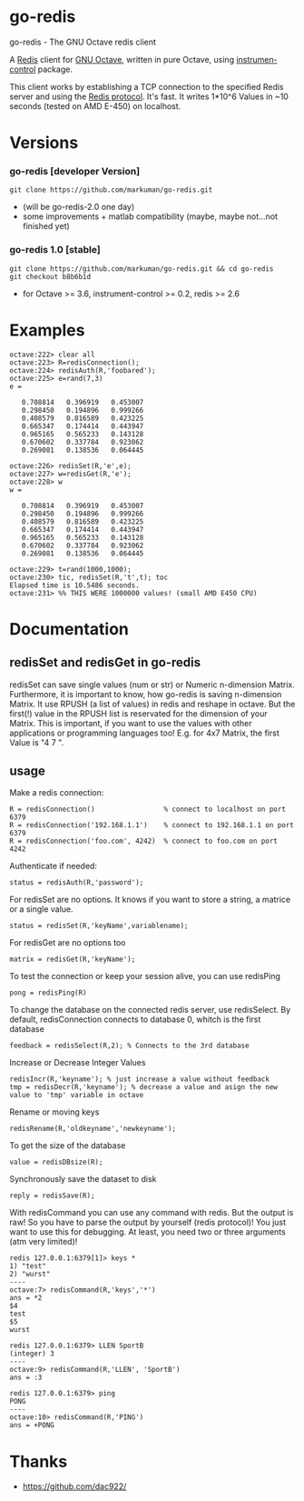# go-redis

go-redis - The GNU Octave redis client 


A [Redis](http://redis.io) client for [GNU Octave](http://www.gnu.org/software/octave/), written in pure Octave, using 
[instrumen-control](http://octave.sourceforge.net/instrument-control/index.html) package.

This client works by establishing a TCP connection to the specified Redis server and using the [Redis protocol](http://redis.io/topics/protocol).
It's fast. It writes 1*10^6 Values in ~10 seconds (tested on AMD E-450) on localhost.


# Versions

### go-redis [developer Version]

    git clone https://github.com/markuman/go-redis.git

* (will be go-redis-2.0 one day)
 * some improvements + matlab compatibility (maybe, maybe not...not finished yet)
 

### go-redis 1.0 [stable]

    git clone https://github.com/markuman/go-redis.git && cd go-redis
    git checkout b8b6b1d

* for Octave >= 3.6, instrument-control >= 0.2, redis >= 2.6



# Examples

    octave:222> clear all
    octave:223> R=redisConnection();
    octave:224> redisAuth(R,'foobared');
    octave:225> e=rand(7,3)
    e =

       0.708814   0.396919   0.453007
       0.298450   0.194896   0.999266
       0.408579   0.816589   0.423225
       0.665347   0.174414   0.443947
       0.965165   0.565233   0.143128
       0.670602   0.337784   0.923062
       0.269081   0.138536   0.064445

    octave:226> redisSet(R,'e',e);
    octave:227> w=redisGet(R,'e');
    octave:228> w
    w =

       0.708814   0.396919   0.453007
       0.298450   0.194896   0.999266
       0.408579   0.816589   0.423225
       0.665347   0.174414   0.443947
       0.965165   0.565233   0.143128
       0.670602   0.337784   0.923062
       0.269081   0.138536   0.064445

    octave:229> t=rand(1000,1000);
    octave:230> tic, redisSet(R,'t',t); toc
    Elapsed time is 10.5486 seconds.
    octave:231> %% THIS WERE 1000000 values! (small AMD E450 CPU)


# Documentation

## redisSet and redisGet in go-redis

redisSet can save single values (num or str) or Numeric n-dimension Matrix.
Furthermore, it is important to know, how go-redis is saving n-dimension Matrix. It use RPUSH (a list of values) in redis and reshape
in octave. But the first(!) value in the RPUSH list is reservated for the dimension of your Matrix. This is important, if you want to use the
values with other applications or programming languages too! E.g. for 4x7 Matrix, the first Value is "4 7 ".

## usage

Make a redis connection:

    R = redisConnection()                 % connect to localhost on port 6379
    R = redisConnection('192.168.1.1')    % connect to 192.168.1.1 on port 6379
    R = redisConnection('foo.com', 4242)  % connect to foo.com on port 4242

Authenticate if needed:

    status = redisAuth(R,'password');

For redisSet are no options. It knows if you want to store a string, a matrice or a single value.

    status = redisSet(R,'keyName',variablename);

For redisGet are no options too

    matrix = redisGet(R,'keyName');

To test the connection or keep your session alive, you can use redisPing

    pong = redisPing(R)

To change the database on the connected redis server, use redisSelect. By default, redisConnection connects to database 0, whitch is the first
database

    feedback = redisSelect(R,2); % Connects to the 3rd database

Increase or Decrease Integer Values

    redisIncr(R,'keyname'); % just increase a value without feedback
    tmp = redisDecr(R,'keyname'); % decrease a value and asign the new value to 'tmp' variable in octave

Rename or moving keys

    redisRename(R,'oldkeyname','newkeyname');

To get the size of the database

    value = redisDBsize(R);

Synchronously save the dataset to disk

    reply = redisSave(R);

With redisCommand you can use any command with redis. But the output is raw! So you have to parse the output by yourself (redis protocol)! You
just want to use this for debugging. At least, you need two or three arguments (atm very limited)!

    redis 127.0.0.1:6379[1]> keys *
    1) "test"
    2) "wurst"
    ----
    octave:7> redisCommand(R,'keys','*')
    ans = *2
    $4
    test
    $5
    wurst

    redis 127.0.0.1:6379> LLEN SportB
    (integer) 3
    ----
    octave:9> redisCommand(R,'LLEN', 'SportB')
    ans = :3

    redis 127.0.0.1:6379> ping
    PONG
    ----
    octave:10> redisCommand(R,'PING')
    ans = +PONG


# Thanks
* https://github.com/dac922/


